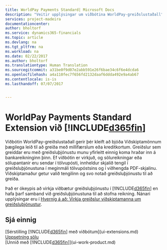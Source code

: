```yaml
---
title: WorldPay Payments Standard| Microsoft Docs
description: "Veitir upplýsingar um viðbótina WorldPay-greiðslustaðall"
services: project-madeira
documentationcenter: 
author: bholtorf
ms.service: dynamics365-financials
ms.topic: article
ms.devlang: na
ms.tgt_pltfrm: na
ms.workload: na
ms.date: 02/22/2017
ms.author: bholtorf
ms.translationtype: Human Translation
ms.sourcegitcommit: a31be0f9d07e2abb591e26f6bae34c6f6e4dcda6
ms.openlocfilehash: a4a110fec7f656fd2132daaf6ddda492e9a4ab67
ms.contentlocale: is-is
ms.lasthandoff: 07/07/2017


---
```

# <a name="the-worldpay-payments-standard-extension-to-included365finincludesd365finlongmdmd"></a>WorldPay Payments Standard Extension við [!INCLUDE[d365fin](includes/d365fin_long_md.md)]
Viðbótin WorldPay-greiðslustaðall gerir þér kleift að bjóða Viðskiptamönnum þægilega leið til að greiða með millifærslum eða kreditkortum. Greiðslur sem greiddar eru með greiðsluþjónustu munu yfirleitt einnig koma hraðar inn á bankareikninginn þinn.
Ef viðbótin er virkjuð, og sölureikningar eða sölupantanir eru sendar í tölvupósti, innheldur skjalið tengil í greiðsluþjónustuna í meginmáli tölvupóstsins og í viðhengda PDF-skjalinu. Viðskiptamaður getur valið tengilinn og svo notað greiðsluþjónustu til að greiða.

Það er ókeypis að virkja viðbætur greiðsluþjónustu í [!INCLUDE[d365fin](includes/d365fin_md.md)] en hafa þarf samband við greiðsluþjónustuna til að stofna reikning. Nánari upplýsingar eru í [Hvernig á að: Virkja greiðslur viðskiptamanna um greiðsluþjónustur](sales-how-enable-payment-service-extensions.md).

## <a name="see-also"></a>Sjá einnig
[Sérstilling [!INCLUDE[d365fin](includes/d365fin_md.md)] með viðbótum](ui-extensions.md)  
[Uppsetning sölu](sales-setup-sales.md)  
[Unnið með [!INCLUDE[d365fin](includes/d365fin_md.md)]](ui-work-product.md)
